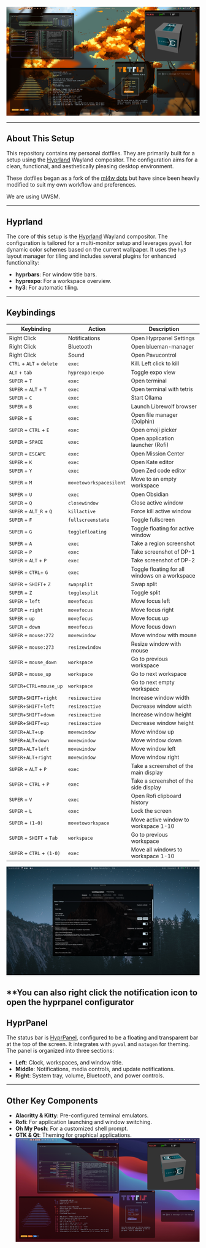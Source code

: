 

![sceenshot](./screenshots/s1.png)


---

## About This Setup

This repository contains my personal dotfiles. They are primarily built for a setup using the [Hyprland](https://hyprland.org/) Wayland compositor. The configuration aims for a clean, functional, and aesthetically pleasing desktop environment.

These dotfiles began as a fork of the [ml4w dots](https://github.com/mylinuxforwork/dotfiles) but have since been heavily modified to suit my own workflow and preferences.

We are using UWSM.

---

## Hyprland

The core of this setup is the [Hyprland](https://hyprland.org/) Wayland compositor. The configuration is tailored for a multi-monitor setup and leverages `pywal` for dynamic color schemes based on the current wallpaper. It uses the `hy3` layout manager for tiling and includes several plugins for enhanced functionality:

* **hyprbars**: For window title bars.
* **hyprexpo**: For a workspace overview.
* **hy3**: For automatic tiling.

---

## Keybindings



| Keybinding | Action | Description |
| --- | --- | --- |
|Right Click|Notifications|Open Hyprpanel Settings|
|Right Click|Bluetooth|Open blueman-manager|
|Right Click|Sound|Open Pavucontrol|
| `CTRL` + `ALT` + `delete` | `exec` | Kill.  Left click to kill |
| `ALT` + `tab` | `hyprexpo:expo` | Toggle expo view |
| `SUPER` + `T` | `exec` | Open terminal |
| `SUPER` + `ALT` + `T` | `exec` | Open terminal with tetris |
| `SUPER` + `C` | `exec` | Start Ollama |
| `SUPER` + `B` | `exec` | Launch Librewolf browser |
| `SUPER` + `E` | `exec` | Open file manager (Dolphin) |
| `SUPER` + `CTRL` + `E` | `exec` | Open emoji picker |
| `SUPER` + `SPACE` | `exec` | Open application launcher (Rofi) |
| `SUPER` + `ESCAPE` | `exec` | Open Mission Center |
| `SUPER` + `K` | `exec` | Open Kate editor |
| `SUPER` + `Y` | `exec` | Open Zed code editor |
| `SUPER` + `M` | `movetoworkspacesilent`| Move to an empty workspace |
| `SUPER` + `U` | `exec` | Open Obsidian |
| `SUPER` + `Q` | `closewindow` | Close active window |
| `SUPER` + `ALT_R` + `Q`| `killactive` | Force kill active window |
| `SUPER` + `F` | `fullscreenstate` | Toggle fullscreen |
| `SUPER` + `G` | `togglefloating` | Toggle floating for active window |
| `SUPER` + `A` | `exec` | Take a region screenshot |
| `SUPER` + `P` | `exec` | Take screenshot of DP-1 |
| `SUPER` +  `ALT`  + `P` | `exec` | Take screenshot of DP-2 |
| `SUPER` + `CTRL`+ `G` | `exec` | Toggle floating for all windows on a workspace |
| `SUPER` + `SHIFT`+ `Z` | `swapsplit` | Swap split |
| `SUPER` + `Z` | `togglesplit` | Toggle split |
| `SUPER` + `left` | `movefocus` | Move focus left |
| `SUPER` + `right` | `movefocus` | Move focus right |
| `SUPER` + `up` | `movefocus` | Move focus up |
| `SUPER` + `down` | `movefocus` | Move focus down |
| `SUPER` + `mouse:272` | `movewindow` | Move window with mouse |
| `SUPER` + `mouse:273` | `resizewindow`| Resize window with mouse |
| `SUPER` + `mouse_down` | `workspace` | Go to previous workspace |
| `SUPER` + `mouse_up` | `workspace` | Go to next workspace |
| `SUPER`+`CTRL`+`mouse_up`|`workspace` | Go to next empty workspace |
|`SUPER`+`SHIFT`+`right`|`resizeactive`| Increase window width |
|`SUPER`+`SHIFT`+`left`|`resizeactive`| Decrease window width |
|`SUPER`+`SHIFT`+`down`|`resizeactive`| Increase window height |
|`SUPER`+`SHIFT`+`up`|`resizeactive`| Decrease window height |
|`SUPER`+`ALT`+`up`|`movewindow`| Move window up |
|`SUPER`+`ALT`+`down`|`movewindow`| Move window down |
|`SUPER`+`ALT`+`left`|`movewindow`| Move window left |
|`SUPER`+`ALT`+`right`|`movewindow`| Move window right |
| `SUPER` + `ALT` + `P` | `exec` | Take a screenshot of the main display |
| `SUPER` + `CTRL` + `P` | `exec` | Take a screenshot of the side display |
| `SUPER` + `V` | `exec` | Open Rofi clipboard history |
| `SUPER` + `L` | `exec` | Lock the screen |
| `SUPER` + `(1-0)` | `movetoworkspace` | Move active window to workspace 1-10 |
| `SUPER` + `SHIFT` + `Tab`|`workspace` | Go to previous workspace |
| `SUPER` + `CTRL` + `(1-0)`|`exec` | Move all windows to workspace 1-10 |


![sceenshot](./screenshots/s3.png)

**You can also right click the notification icon to open the hyprpanel configurator
---

## HyprPanel

The status bar is [HyprPanel](https://hyprpanel.com/), configured to be a floating and transparent bar at the top of the screen. It integrates with `pywal` and `matugen` for theming. The panel is organized into three sections:

* **Left**: Clock, workspaces, and window title.
* **Middle**: Notifications, media controls, and update notifications.
* **Right**: System tray, volume, Bluetooth, and power controls.

---

## Other Key Components

* **Alacritty & Kitty**: Pre-configured terminal emulators.
* **Rofi**: For application launching and window switching.
* **Oh My Posh**: For a customized shell prompt.
* **GTK & Qt**: Theming for graphical applications.
![sceenshot](./screenshots/s2.png)
